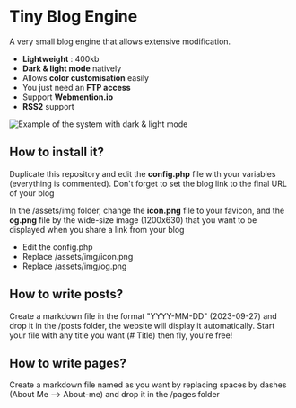 # Tiny Blog Engine
A very small blog engine that allows extensive modification.

- **Lightweight** : 400kb
- **Dark & light mode** natively
- Allows **color customisation** easily
- You just need an **FTP access**
- Support **Webmention.io**
- **RSS2** support

![Example of the system with dark & light mode](https://github.com/nithou/tiny-blog-engine/blob/main/assets/img/og.png)

## How to install it?
Duplicate this repository and edit the **config.php** file with your variables (everything is commented). Don't forget to set the blog link to the final URL of your blog

In the /assets/img folder, change the **icon.png** file to your favicon, and the **og.png** file by the wide-size image (1200x630) that you want to be displayed when you share a link from your blog

- Edit the config.php
- Replace /assets/img/icon.png
- Replace /assets/img/og.png

## How to write posts?
Create a markdown file in the format "YYYY-MM-DD" (2023-09-27) and drop it in the /posts folder, the website will display it automatically. Start your file with any title you want (# Title) then fly, you're free!

## How to write pages?
Create a markdown file named as you want by replacing spaces by dashes (About Me --> About-me) and drop it in the /pages folder
